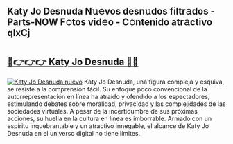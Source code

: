 ## Katy Jo Desnuda N𝚞𝚎vos desn𝚞dos filtr𝚊dos - Parts-NOW F𝚘tos vid𝚎o - C𝚘ntenido atr𝚊ctivo qlxCj

# <h2><a href="http://mb44a9.tromn.icu/?c=Katy+Jo+Desnuda">🔗👉👉👉 Katy Jo Desnuda 🔗🔗</a></h2>

[![Katy Jo Desnuda nuevo](https://i.imgur.com/pEAQMta.gif)](http://mb44a9.tromn.icu/?c=Katy+Jo+Desnuda)
Katy Jo Desnuda, una figura compleja y esquiva, se resiste a la comprensión fácil. Su enfoque poco convencional de la autorrepresentación en línea ha atraído y ofendido a los espectadores, estimulando debates sobre moralidad, privacidad y las complejidades de las sociedades virtuales. A pesar de la incertidumbre de sus próximas acciones, su huella en la cultura en línea es imborrable. Armado con un espíritu inquebrantable y un atractivo innegable, el alcance de Katy Jo Desnuda en el universo digital no tiene límites.
